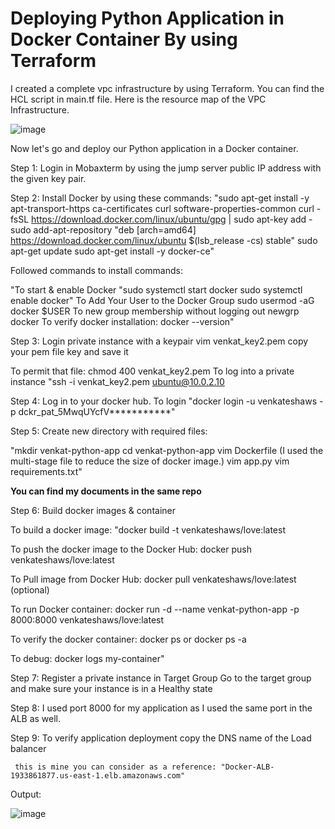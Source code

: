 # Deploying Python Application in Docker Container By using Terraform

I created a complete vpc infrastructure by using Terraform. You can find the HCL script in main.tf file.
Here is the resource map of the VPC Infrastructure.

![image](https://github.com/venkey12319/Python-App-Deploy-In-Docker/assets/167093427/f10d7dd2-d76d-423e-8fd1-67b1b6329668)

Now let's go and deploy our Python application in a Docker container.

Step 1: Login in Mobaxterm by using the jump server public IP address with the given key pair.

Step 2: Install Docker by using these commands:
         "sudo apt-get install -y apt-transport-https ca-certificates curl software-properties-common
curl -fsSL https://download.docker.com/linux/ubuntu/gpg | sudo apt-key add -
sudo add-apt-repository "deb [arch=amd64] https://download.docker.com/linux/ubuntu $(lsb_release -cs) stable"
sudo apt-get update
sudo apt-get install -y docker-ce"

Followed commands to install commands: 

"To start & enable Docker	"sudo systemctl start docker
sudo systemctl enable docker"
To Add Your User to the Docker Group	sudo usermod -aG docker $USER
To new group membership without logging out	newgrp docker
To verify docker installation: docker	--version"

Step 3: Login private instance with a keypair
  vim venkat_key2.pem
  copy your pem file key and save it

To permit that file: chmod 400 venkat_key2.pem
To log into a private instance "ssh -i venkat_key2.pem ubuntu@10.0.2.10

Step 4: Log in to your docker hub.
To login "docker login -u venkateshaws -p dckr_pat_5MwqUYcfV***********"

Step 5: Create new directory with required files:

"mkdir venkat-python-app
cd venkat-python-app
vim Dockerfile (I used the multi-stage file to reduce the size of docker image.)
vim app.py 
vim requirements.txt"

**You can find my documents in the same repo**

Step 6: Build docker images & container

To build a docker image: "docker build -t venkateshaws/love:latest

To push the docker image to the Docker Hub: docker push venkateshaws/love:latest

To Pull image from Docker Hub: docker pull venkateshaws/love:latest (optional)

To run Docker container: docker run -d --name venkat-python-app -p 8000:8000 venkateshaws/love:latest

To verify the docker container: docker ps or docker ps -a

To debug: docker logs my-container"

Step 7: Register a private instance in Target Group
       Go to the target group and make sure your instance is in a Healthy state

Step 8: I used port 8000 for my application as I used the same port in the ALB as well.

Step 9: To verify application deployment copy the DNS name of the Load balancer

     this is mine you can consider as a reference: "Docker-ALB-1933861877.us-east-1.elb.amazonaws.com"

  Output:

  ![image](https://github.com/venkey12319/Python-App-Deploy-In-Docker/assets/167093427/b86a3c23-3cb5-438e-94b3-36759d449366)

  

     
     
















